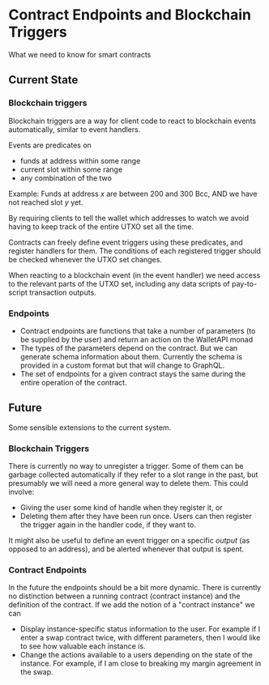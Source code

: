 # Contract Endpoints and Blockchain Triggers

What we need to know for smart contracts

## Current State

### Blockchain triggers

Blockchain triggers are a way for client code to react to blockchain events automatically, similar to event handlers. 

Events are predicates on 
* funds at address within some range
* current slot within some range
* any combination of the two

Example: Funds at address _x_ are between 200 and 300 Bcc, AND we have not reached slot _y_ yet.

By requiring clients to tell the wallet which addresses to watch we avoid having to keep track of the entire UTXO set all the time. 

Contracts can freely define event triggers using these predicates, and register handlers for them. The conditions of each registered trigger should be checked whenever the UTXO set changes.

When reacting to a blockchain event (in the event handler) we need access to the relevant parts of the UTXO set, including any data scripts of pay-to-script transaction outputs.

### Endpoints

* Contract endpoints are functions that take a number of parameters (to be supplied by the user) and return an action on the WalletAPI monad
* The types of the parameters depend on the contract. But we can generate schema information about them. Currently the schema is provided in a custom format but that will change to GraphQL.
* The set of endpoints for a given contract stays the same during the entire operation of the contract.

## Future

Some sensible extensions to the current system.

### Blockchain Triggers

There is currently no way to unregister a trigger. Some of them can be garbage collected automatically if they refer to a slot range in the past, but presumably we will need a more general way to delete them. This could involve:

* Giving the user some kind of handle when they register it, or
* Deleting them after they have been run once. Users can then register the trigger again in the handler code, if they want to.

It might also be useful to define an event trigger on a specific *output* (as opposed to an address), and be alerted whenever that output is spent.

### Contract Endpoints

In the future the endpoints should be a bit more dynamic. There is currently no 
distinction between a running contract (contract instance) and the definition 
of the contract. If we add the notion of a "contract instance" we can

* Display instance-specific status information to the user. For example if I enter a swap contract twice, with different parameters, then I would like to see how valuable each instance is.
* Change the actions available to a users depending on the state of the instance. For example, if I am close to breaking my margin agreement in the swap.
